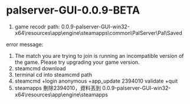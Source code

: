 # palserver-GUI-0.0.9-BETA

1. game recodr path: 0.0.9-palserver-GUI-win32-x64\resources\app\engine\steamapps\common\PalServer\Pal\Saved


error message:
1. The match you are trying to join is running an incompatible version of the game. Please try upgrading your game version.
  1. steamcmd download
  2. terminal cd into steamcmd path
  3. steamcmd +login anonymous +app_update 2394010 validate +quit
  4. steamapps 刪除2394010，資料丟到 0.0.9-palserver-GUI-win32-x64\resources\app\engine\steamapps

